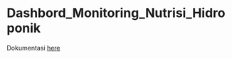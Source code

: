 # Dashbord_Monitoring_Nutrisi_Hidroponik

Dokumentasi [here]([here](https://github.com/AzzikraPraqastaKusuma123)**)
